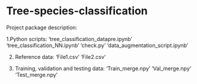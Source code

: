 # Tree-species-classification

Project package description:

1.Python scripts:
‘tree_classification_datapre.ipynb’
‘tree_classification_NN.ipynb’
‘check.py’
‘data_augmentation_script.ipynb’

2. Reference data:
‘File1.csv’
‘File2.csv’

3. Training, validation and testing data:
‘Train_merge.npy’
‘Val_merge.npy’
‘Test_merge.npy’



